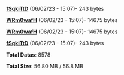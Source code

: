 [**fSqkiTtD**](/data/fSqkiTtD.txt) (06/02/23 - 15:07)- 243 bytes

[**WRm0wafH**](/data/WRm0wafH.txt) (06/02/23 - 15:07)- 14675 bytes

[**WRm0wafH**](/data/WRm0wafH.txt) (06/02/23 - 15:07)- 14675 bytes

[**fSqkiTtD**](/data/fSqkiTtD.txt) (06/02/23 - 15:07)- 243 bytes

**Total Datas**: 8578

**Total Size**: 56.80 MB / 56.8 MB